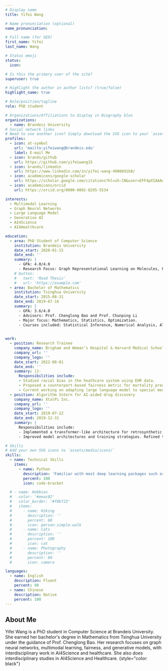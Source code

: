 ```yaml
---
# Display name
title: Yifei Wang

# Name pronunciation (optional)
name_pronunciation: 

# Full name (for SEO)
first_name: Yifei 
last_name: Wang

# Status emoji
status:
  icon: 

# Is this the primary user of the site?
superuser: true

# Highlight the author in author lists? (true/false)
highlight_name: true

# Role/position/tagline
role: PhD student

# Organizations/Affiliations to display in Biography blox
organizations:
  - name: Brandeis University
# Social network links
# Need to use another icon? Simply download the SVG icon to your `assets/media/icons/` folder.
profiles:
  - icon: at-symbol
    url: 'mailto:yifeiwang@brandeis.edu'
    label: E-mail Me
  - icon: brands/github
    url: https://github.com/yifeiwang15
  - icon: brands/linkedin
    url: https://www.linkedin.com/in/yifei-wang-4980691b8/
  - icon: academicons/google-scholar
    url: https://scholar.google.com/citations?hl=zh-CN&user=EFF4pXIAAAAJ
  - icon: academicons/orcid
    url: https://orcid.org/0000-0002-8295-5534

interests:
  - Multimodal Learning
  - Graph Neural Networks
  - Large Language Model
  - Generative AI
  - AI4Science
  - AI4Healthcare

education:
  - area: PhD Student of Computer Science
    institution: Brandeis University
    date_start: 2020-01-15
    date_end: ''
    summary: |
      - GPA: 4.0/4.0
      - Research Focus: Graph Representational Learning on Molecules, Fairness within Medical Contexts
    # button:
    #   text: 'Read Thesis'
    #   url: 'https://example.com'
  - area: Bachelor of Mathematics
    institution: Tsinghua University
    date_start: 2015-08-31
    date_end: 2019-07-16
    summary: |
      - GPA: 3.6/4.0
      - Advisors: Prof. Chenglong Bao and Prof. Chunping Li
      - Major focus: Mathematics, Statistics, Optimization.
      - Courses included: Statistical Inference, Numerical Analysis, Algorithm Analysis and Design, Convex Optimization.

  
work:
  - position: Research Trainee
    company_name: Brigham and Woman’s Hospital & Harvard Medical School
    company_url: ''
    company_logo: ''
    date_start: 2022-08-01
    date_end: ''
    summary: |2-
      Responsibilities include:
      - Studied racial bias in the heathcare system using EHR data.
      - Proposed a counterpart-based fairness metric for mortality prediction models.
      - Current working on adapting large language model to special medical needs.
  - position: Algorithm Intern for AI-aided drug discovery
    company_name: XtalPi Inc.
    company_url: ''
    company_logo: ''
    date_start: 2019-07-22
    date_end: 2019-12-31
    summary: |
      Responsibilities include:
      - Implemented a transformer-like architecture for retrosynthetic reaction path prediction.
      - Improved model architectures and training strategies. Refined the pipeline of reaction prediction.

# Skills
# Add your own SVG icons to `assets/media/icons/`
skills:
  - name: Technical Skills
    items:
      - name: Python
        description: 'Familiar with most deep learning packages such as Pytorch, Pytorch Geometric, Transformers, Diffusion, Peft, etc.'
        percent: 100
        icon: code-bracket

  # - name: Hobbies
  #   color: '#eeac02'
  #   color_border: '#f0bf23'
  #   items:
  #     - name: Hiking
  #       description: ''
  #       percent: 60
  #       icon: person-simple-walk
  #     - name: Cats
  #       description: ''
  #       percent: 100
  #       icon: cat
  #     - name: Photography
  #       description: ''
  #       percent: 80
  #       icon: camera

languages:
  - name: English
    description: Fluent
    percent: 90
  - name: Chinese
    description: Native
    percent: 100
---
```


## About Me

Yifei Wang is a PhD student in Computer Science at Brandeis University. She earned her bachelor's degree in Mathematics from Tsinghua University under the guidance of Prof. Chenglong Bao. Her research focuses on graph neural networks, multimodal learning, fairness, and generative models, with interdisciplinary work in AI4Science and healthcare. She also does interdisciplinary studies in AI4Science and Healthcare. 
{style="color: black"}
